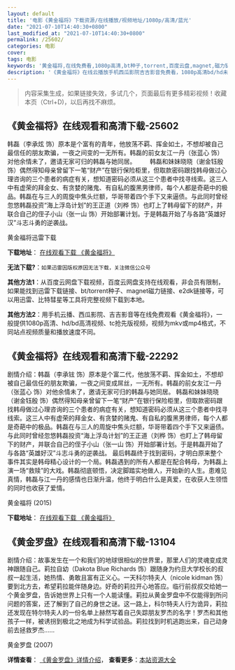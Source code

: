 ```yaml
---
layout: default
title: '电影《黄金福将》下载资源/在线播放/视频地址/1080p/高清/蓝光'
date: "2021-07-10T14:40:30+0800"
last_modified_at: "2021-07-10T14:40:30+0800"
permalink: /25602/
categories: 电影
cover:
tags: 电影
keywords: '黄金福将,在线免费看,1080p高清,bt种子,torrent,百度云盘,magnet,磁力链,迅雷下载资源'
description: '《黄金福将》在线云播放手机西瓜影院吉吉影音免费看，1080p高清bd/hd未删减完整版和tc抢先枪版，mkv/mp4格式，附带bt/torrent种子、magnet/磁力链、百度云盘、网盘资源迅雷下载链接'
---
```


>内容采集生成，如果链接失效，多试几个，页面最后有更多精彩视频！收藏本页（Ctrl+D)，以后再找不麻烦。


## 《黄金福将》在线观看和高清下载-25602

韩磊（李承炫 饰）原本是个富有的青年，他放荡不羁、挥金如土，不想却被自己最信任的朋友欺骗，一夜之间变的一无所有。韩磊的前女友江一丹（张蓝心 饰）对他余情未了，邀请无家可归的韩磊与她同居。 　　韩磊和妹妹晓晓（谢金钰殷 饰）偶然得知母亲曾留下一笔&ldquo;财产”在银行保险柜里，但取款密码跟找韩母做过心理咨询的三个患者的病症有关，想知道密码必须从这三个患者中找寻线索。这三人中有虚荣的拜金女、有贪婪的赌鬼、有自私的腹黑男律师，每个人都是奇葩中的极品。韩磊在与三人的周旋中焦头烂额，华哥带着四个手下又来逼债。与此同时曾经忽悠韩磊投资&ldquo;海上浮岛计划”的王正道（刘桦 饰）也盯上了韩母留下的财产，并联合自己的侄子小山（张一山 饰）开始部署计划。于是韩磊开始了与各路&ldquo;英雄好汉”斗志斗勇的逆袭战。<!---剧情end--->


黄金福将迅雷下载

**下载地址**： [在线观看下载 《黄金福将》](https://www.993dy.com//vod-detail-id-22540.html) 


**无法下载?**：`如果迅雷因版权原因无法下载，关注微信公众号 `

**其他方法1**：从百度云网盘下载视频，百度云网盘支持在线观看，非会员有限制，如果能找到迅雷下载链接、bt/torrent种子、magnet磁力链接、e2dk链接等，可以用迅雷、比特彗星等工具将完整视频下载到本地。

**其他方法2**：用手机云播、西瓜影院、吉吉影音等在线免费观看《黄金福将》，一般提供1080p高清、hd/bd高清视频、tc抢先版视频，视频为mkv或mp4格式，不同站点视频质量和播放速度不同。


## 《黄金福将》在线观看和高清下载-22292

剧情介绍：韩磊（李承铉 饰）原本是个富二代，他放荡不羁、挥金如土，不想却被自己最信任的朋友欺骗，一夜之间变成屌丝，一无所有。韩磊的前女友江一丹（张蓝心 饰）对他余情未了，邀请无家可归的韩磊与她同居。   韩磊和妹妹晓晓（谢金钰殷 饰）偶然得知母亲曾留下一笔“财产”在银行保险柜里，但取款密码跟找韩母做过心理咨询的三个患者的病症有关，想知道密码必须从这三个患者中找寻线索。这三人中有虚荣的拜金女、有贪婪的赌鬼、有自私的腹黑男律师，每个人都是奇葩中的极品。韩磊在与三人的周旋中焦头烂额，华哥带着四个手下又来逼债。与此同时曾经忽悠韩磊投资“海上浮岛计划”的王正道（刘桦 饰）也盯上了韩母留下的财产，并联合自己的侄子小山（张一山 饰）开始部署计划。于是韩磊开始了与各路“英雄好汉”斗志斗勇的逆袭战。   最后韩磊终于找到密码，才明白原来整个事件其实是韩母精心设计的一个局。韩磊遇到的所有人都是在配合韩母，为韩磊上演一场“救赎”的大戏。韩磊彻底顿悟，决定脚踏实地做人，开始新的人生。患难见真情，韩磊与江一丹的感情也日渐升温，他终于明白什么是真爱，在收获人生领悟的同时也收获了爱情。


黄金福将 (2015)

**下载地址**： [在线观看下载 《黄金福将》](https://www.btbtdy.me/btdy/dy588.html) 


## 《黄金罗盘》在线观看和高清下载-13104

剧情介绍：故事发生在一个和我们的地球很相似的世界里，那里人们的灵魂变成灵神跟随自己。莉拉自幼（Dakota Blue Richards 饰）跟随身为约旦大学校长的叔叔一起生活，她热情、勇敢且富有正义心。一天科尔特夫人（nicole kidman 饰）要到北方去，希望莉拉能伴随身边。好奇的莉拉开心地答应。临行前叔叔交给她一个黄金罗盘，告诉她世界上只有一个人能读懂。莉拉从黄金罗盘中不仅能得到所问问题的答案，还了解到了自己的身世之谜。这一路上，科尔特夫人行为诡异，莉拉还发现在特尔特夫人的一份名单上赫然写着自己失踪朋友罗杰的名字！罗杰和其他孩子一样，被诱拐到极北之地成为科学试验品。莉拉找到时机逃跑出来，自己动身前去拯救罗杰……


黄金罗盘 (2007)

**详情查看**： [《黄金罗盘》详情介绍](/movie/13104/)， **查看更多**：[本站资源大全](/movie/t/all/)

